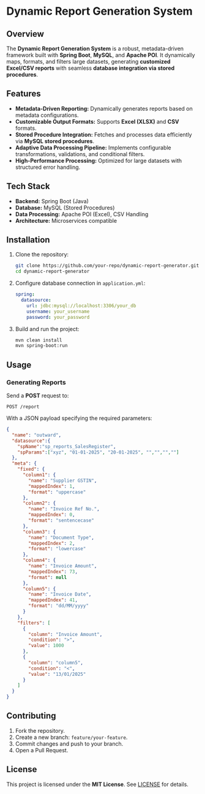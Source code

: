 # Dynamic Report Generation System

## Overview
The **Dynamic Report Generation System** is a robust, metadata-driven framework built with **Spring Boot**, **MySQL**, and **Apache POI**. It dynamically maps, formats, and filters large datasets, generating **customized Excel/CSV reports** with seamless **database integration via stored procedures**.

## Features
- **Metadata-Driven Reporting:** Dynamically generates reports based on metadata configurations.
- **Customizable Output Formats:** Supports **Excel (XLSX)** and **CSV** formats.
- **Stored Procedure Integration:** Fetches and processes data efficiently via **MySQL stored procedures**.
- **Adaptive Data Processing Pipeline:** Implements configurable transformations, validations, and conditional filters.
- **High-Performance Processing:** Optimized for large datasets with structured error handling.

## Tech Stack
- **Backend:** Spring Boot (Java)
- **Database:** MySQL (Stored Procedures)
- **Data Processing:** Apache POI (Excel), CSV Handling
- **Architecture:** Microservices compatible

## Installation
1. Clone the repository:
   ```sh
   git clone https://github.com/your-repo/dynamic-report-generator.git
   cd dynamic-report-generator
   ```
2. Configure database connection in `application.yml`:
   ```yaml
   spring:
     datasource:
       url: jdbc:mysql://localhost:3306/your_db
       username: your_username
       password: your_password
   ```
3. Build and run the project:
   ```sh
   mvn clean install
   mvn spring-boot:run
   ```

## Usage
### Generating Reports
Send a **POST** request to:
```http
POST /report
```
With a JSON payload specifying the required parameters:
```json
{
  "name": "outward",
  "datasource":{
    "spName":"sp_reports_SalesRegister",
    "spParams":["xyz", "01-01-2025", "20-01-2025", "","","",""]
  },
  "meta": {
    "fixed": {
      "column1": {
        "name": "Supplier GSTIN",
        "mappedIndex": 1,
        "format": "uppercase"
      },
      "column2": {
        "name": "Invoice Ref No.",
        "mappedIndex": 0,
        "format": "sentencecase"
      },
      "column3": {
        "name": "Document Type",
        "mappedIndex": 2,
        "format": "lowercase"
      },
      "column4": {
        "name": "Invoice Amount",
        "mappedIndex": 73,
        "format": null
      },
      "column5": {
        "name": "Invoice Date",
        "mappedIndex": 41,
        "format": "dd/MM/yyyy"
      }
    },
    "filters": [
      {
        "column": "Invoice Amount",
        "condition": ">",
        "value": 1000
      },
      {
        "column": "column5",
        "condition": "<",
        "value": "13/01/2025"
      }
    ]
  }
}

```


## Contributing
1. Fork the repository.
2. Create a new branch: `feature/your-feature`.
3. Commit changes and push to your branch.
4. Open a Pull Request.

## License
This project is licensed under the **MIT License**. See [LICENSE](LICENSE) for details.

